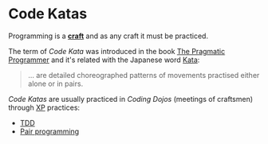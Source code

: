 # Code Katas

Programming is a [**craft**](https://en.wikipedia.org/wiki/Software_craftsmanship) and as any craft it must be practiced.

The term of _Code Kata_ was introduced in the book [The Pragmatic Programmer](https://en.wikipedia.org/wiki/The_Pragmatic_Programmer) and it's related with the Japanese word [Kata](https://en.wikipedia.org/wiki/Kata):

> ... are detailed choreographed patterns of movements practised either alone or in pairs.

_Code Katas_ are usually practiced in _Coding Dojos_ (meetings of craftsmen) through [XP](https://martinfowler.com/bliki/ExtremeProgramming.html) practices:
* [TDD](https://martinfowler.com/bliki/TestDrivenDevelopment.html)
* [Pair programming](https://en.wikipedia.org/wiki/Pair_programming)
